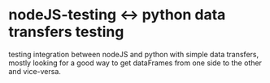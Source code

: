 # nodeJS-testing <-> python data transfers testing
testing integration between nodeJS and python with simple data transfers, mostly looking for a good way to get dataFrames from one side to the other and vice-versa.
